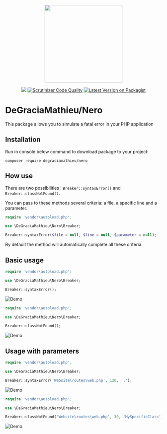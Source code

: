 <p align="center">
<img src="https://i62.servimg.com/u/f62/11/13/61/32/nero-010.png" width="250">
</p>
<p align="center">
<a class="badge-align" href="https://www.codacy.com/app/DeGraciaMathieu/Nero?utm_source=github.com&amp;utm_medium=referral&amp;utm_content=DeGraciaMathieu/Nero&amp;utm_campaign=Badge_Grade"><img src="https://api.codacy.com/project/badge/Grade/d79b8fc9f4bb44b48af1faf0881d4e73"/></a>
<a href="https://scrutinizer-ci.com/g/degraciamathieu/nero/?branch=master"><img src="https://scrutinizer-ci.com/g/DeGraciaMathieu/Nero/badges/quality-score.png?b=master" alt="Scrutinizer Code Quality"></a>
<a href="https://packagist.org/packages/degraciamathieu/nero"><img src="https://img.shields.io/packagist/v/degraciamathieu/nero.svg?style=flat-square" alt="Latest Version on Packagist"></a>
</p>

# DeGraciaMathieu/Nero

This package allows you to simulate a fatal error in your PHP application
 
## Installation

Run in console below command to download package to your project:

```
composer require degraciamathieu/nero
```

## How use

There are two possibilities : ```Breaker::syntaxError()``` and ```Breaker::classNotFound()```.

You can pass to these methods several criteria: a file, a specific line and a parameter.

```php
require 'vendor\autoload.php';

use \DeGraciaMathieu\Nero\Breaker;

Breaker::syntaxError($file = null, $line = null, $parameter = null);
```

By default the method will automatically complete all these criteria.

## Basic usage

```php
require 'vendor\autoload.php';

use \DeGraciaMathieu\Nero\Breaker;

Breaker::syntaxError();
```
![Demo](https://i62.servimg.com/u/f62/11/13/61/32/syntax11.png)

```php
require 'vendor\autoload.php';

use \DeGraciaMathieu\Nero\Breaker;

Breaker::classNotFound();
```
![Demo](https://i62.servimg.com/u/f62/11/13/61/32/classe10.png)

## Usage with parameters

```php
require 'vendor\autoload.php';

use \DeGraciaMathieu\Nero\Breaker;

Breaker::syntaxError('Website\routes\web.php', 120, ';');
```
![Demo](https://i62.servimg.com/u/f62/11/13/61/32/syntax12.png)

```php
require 'vendor\autoload.php';

use \DeGraciaMathieu\Nero\Breaker;

Breaker::classNotFound('Website\routes\web.php', 30, 'MySpecificClass');
```
![Demo](https://i62.servimg.com/u/f62/11/13/61/32/classe11.png)
